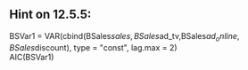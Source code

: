 
## Hint on 12.5.5:  

BSVar1 = VAR(cbind(BSales$sales,BSales$ad_tv,BSales$ad_online,BSales$discount), type = "const", lag.max = 2)  
AIC(BSVar1)

